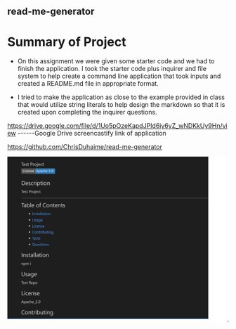 ## read-me-generator

# Summary of Project

* On this assignment we were given some starter code and we had to finish the application.  I took the starter code plus inquirer and file system to help create a command line application that took inputs and created a README.md file in appropriate format.  

* I tried to make the application as close to the example provided in class that would utilize string literals to help design the markdown so that it is created upon completing the inquirer questions.  

https://drive.google.com/file/d/1Uo5pOzeKapdJPId6iy6yZ_wNDKkUy9Hn/view ------Google Drive screencastify link of application

https://github.com/ChrisDuhaime/read-me-generator

![screenshot](Screenshot%202022-05-21%20205215.png "image Title")


